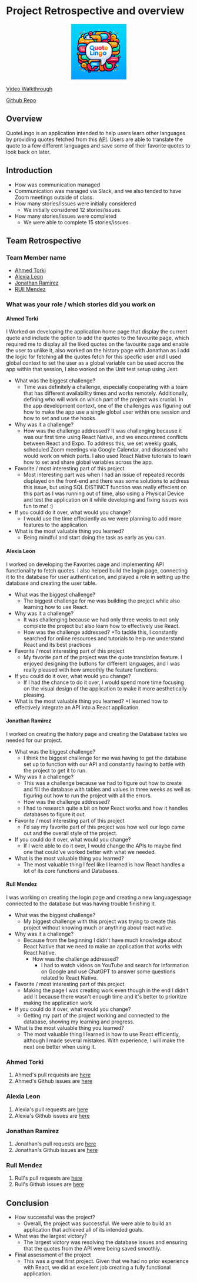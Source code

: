 
# Project Retrospective and overview 

<p align="center">
  <img src="assets/images/Designer-2.jpeg" alt="Logo" width="150"/>
</p>


[Video Walkthrough](https://drive.google.com/file/d/1-0gD1-vVK_uTJQ4WHjX75x5OTj5rjwWV/view?usp=sharing)

[Github Repo](https://github.com/AhmedTurkiii/CST438-SWE-Project1)

## Overview

QuoteLingo is an application intended to help users learn other languages by providing quotes fetched from this [API](https://rapidapi.com/martin.svoboda/api/quotes15). Users are able to translate the quote to a few different languages and save some of their favorite quotes to look back on later. 

## Introduction

* How was communication managed
*    Communication was managed via Slack, and we also tended to have Zoom meetings outside of class. 
* How many stories/issues were initially considered
   * We initially considered 12 stories/issues.      
* How many stories/issues were completed
   * We were able to complete 15 stories/issues.     

## Team Retrospective

### Team Member name

- [Ahmed Torki](https://github.com/AhmedTurkiii/CST438-SWE-Project1/tree/torki_branch)
- [Alexia Leon](https://github.com/AhmedTurkiii/CST438-SWE-Project1/tree/leon_branch)
- [Jonathan Ramirez](https://github.com/AhmedTurkiii/CST438-SWE-Project1/tree/JR_Branch2)
- [RUll Mendez](https://github.com/AhmedTurkiii/CST438-SWE-Project1/tree/Rull_branch)

### What was your role / which stories did you work on

#### Ahmed Torki
I Worked on developing the application home page that display the current quote and include the option to add the quotes to the favourite page, which required me to display all the liked quotes on the favourite page and enable the user to unlike it, also worked on the history page with Jonathan as I add the logic for fetching all the quotes fetch for this specfic user and I used global context to set the user as a global variable can be used accros the app within that session, I also worked on the Unit test setup using Jest.
+ What was the biggest challenge?
  + Time was definitely a challenge, especially cooperating with a team that has different availability times and works remotely. Additionally, defining who will work on which part of the project was crucial. In the app development context, one of the challenges was figuring out how to make the app use a single global user within one session and how to set and use the hooks.
+ Why was it a challenge?
  + How was the challenge addressed?
    It was challenging because it was our first time using React Native, and we encountered conflicts between React and Expo. To address this, we set weekly goals, scheduled Zoom meetings via Google Calendar, and discussed who would work on which parts. I also used React Native tutorials to learn how to set and share global variables across the app.
+ Favorite / most interesting part of this project
  + Most interesting part was when I had an issue of repeated records displayed on the front-end and there was some solutions to address this issue, but using SQL DISTINCT function was really effecient on this part as I was running out of time, also using a Physical Device and test the application on it while developing and fixing issues was fun to me! :)
+ If you could do it over, what would you change?
  + I would use the time effeciently as we were planning to add more features to the application.
+ What is the most valuable thing you learned?
  + Being mindful and start doing the task as early as you can.

#### Alexia Leon
I worked on developing the Favorites page and implementing API functionality to fetch quotes. I also helped build the login page, connecting it to the database for user authentication, and played a role in setting up the database and creating the user table. 

+ What was the biggest challenge?
   + The biggest challenge for me was building the project while also learning how to use React. 
+ Why was it a challenge?
   + It was challenging because we had only three weeks to not only complete the project but also learn how to effectively use React.
  + How was the challenge addressed?
   +To tackle this, I constantly searched for online resources and tutorials to help me understand React and its best practices 
+ Favorite / most interesting part of this project
   + My favorite part of the project was the quote translation feature. I enjoyed designing the buttons for different languages, and I was really pleased with how smoothly the feature functions.
+ If you could do it over, what would you change?
   + If I had the chance to do it over, I would spend more time focusing on the visual design of the application to make it more aesthetically pleasing.
+ What is the most valuable thing you learned?
  +I learned how to effectively integrate an API into a React application. 


#### Jonathan Ramirez
I worked on creating the history page and creating the Database tables we needed for our project.

+ What was the biggest challenge?
   + I think the biggest challenge for me was having to get the database set up to function with our API and constantly having to battle with the project to get it to run.
+ Why was it a challenge?
   +  This was a challenge because we had to figure out how to create and fill the database with tables and values in three weeks as well as figuring out how to run the project with all the errors.
  + How was the challenge addressed?
   + I had to research quite a bit on how React works and how it handles databases to figure it out.  
+ Favorite / most interesting part of this project
   + I'd say my favorite part of this project was how well our logo came out and the overall style of the project.
+ If you could do it over, what would you change?
   + If I were able to do it over, I would change the APIs to maybe find one that could've worked better with what we needed. 
+ What is the most valuable thing you learned?
   + The most valuable thing I feel like I learned is how React handles a lot of its core functions and Databases.


#### Rull Mendez
I was working on creating the login page and creating a new languages ​​page connected to the database but was having trouble finishing it.

+ What was the biggest challenge?
  + My biggest challenge with this project was trying to create this project without knowing much or anything about react native.
+ Why was it a challenge?
  + Because from the beginning I didn't have much knowledge about React Native that we need to make an application that works with React Native.
    + How was the challenge addressed?
      + I had to watch videos on YouTube and search for information on Google and use ChatGPT to answer some questions related to React Native.
+ Favorite / most interesting part of this project
  + Making the page I was creating work even though in the end I didn't add it because there wasn't enough time and it's better to prioritize making the application work
+ If you could do it over, what would you change?
  + Getting my part of the project working and connected to the database, showing my learning and progress.
+ What is the most valuable thing you learned?
  + The most valuable thing I learned is how to use React efficiently, although I made several mistakes. With experience, I will make the next one better when using it.

### Ahmed Torki
1. Ahmed's pull requests are [here](https://github.com/AhmedTurkiii/CST438-SWE-Project1/issues?q=%20is%3Apr%20author%3AAhmedTurkiii%20)
1. Ahmed's Github issues are [here](https://github.com/AhmedTurkiii/CST438-SWE-Project1/issues?q=assignee%3AAhmedTurkiii)

### Alexia Leon
1. Alexia's pull requests are [here](https://github.com/AhmedTurkiii/CST438-SWE-Project1/pulls?q=author%3AAlexialeon0+)
1. Alexia's Github issues are [here](https://github.com/AhmedTurkiii/CST438-SWE-Project1/issues?q=is%3Aopen+is%3Apr+author%3A%40me)

### Jonathan Ramirez
1. Jonathan's pull requests are [here](https://github.com/AhmedTurkiii/CST438-SWE-Project1/issues?q=is%3Apr%20author%3AJoaleramirez)
1. Jonathan's Github issues are [here](https://github.com/AhmedTurkiii/CST438-SWE-Project1/issues?q=assignee%3AJoaleramirez)

### Rull Mendez
1. Rull's pull requests are [here](https://github.com/AhmedTurkiii/CST438-SWE-Project1/issues?q=is%3Apr%20author%3AShiro219)
1. Rull's Github issues are [here](https://github.com/AhmedTurkiii/CST438-SWE-Project1/issues?q=assignee%3AShiro219)


## Conclusion

- How successful was the project?
  - Overall, the project was successful. We were able to build an application that achieved all of its intended goals. 
- What was the largest victory?
  - The largest victory was resolving the database issues and ensuring that the quotes from the API were being saved smoothly.
- Final assessment of the project
  - This was a great first project. Given that we had no prior experience with React, we did an excellent job creating a fully functional application. 
